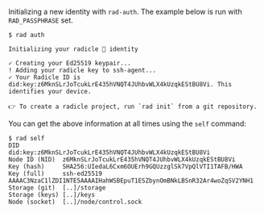 Initializing a new identity with `rad-auth`.
The example below is run with `RAD_PASSPHRASE` set.

```
$ rad auth

Initializing your radicle 👾 identity

✓ Creating your Ed25519 keypair...
! Adding your radicle key to ssh-agent...
✓ Your Radicle ID is did:key:z6MknSLrJoTcukLrE435hVNQT4JUhbvWLX4kUzqkEStBU8Vi. This identifies your device.

👉 To create a radicle project, run `rad init` from a git repository.
```

You can get the above information at all times using the `self` command:

```
$ rad self
DID            did:key:z6MknSLrJoTcukLrE435hVNQT4JUhbvWLX4kUzqkEStBU8Vi
Node ID (NID)  z6MknSLrJoTcukLrE435hVNQT4JUhbvWLX4kUzqkEStBU8Vi
Key (hash)     SHA256:UIedaL6Cxm6OUErh9GQUzzglSk7VpQlVTI1TAFB/HWA
Key (full)     ssh-ed25519 AAAAC3NzaC1lZDI1NTE5AAAAIHahWSBEpuT1ESZbynOmBNkLBSnR32Ar4woZqSV2YNH1
Storage (git)  [..]/storage
Storage (keys) [..]/keys
Node (socket)  [..]/node/control.sock
```
